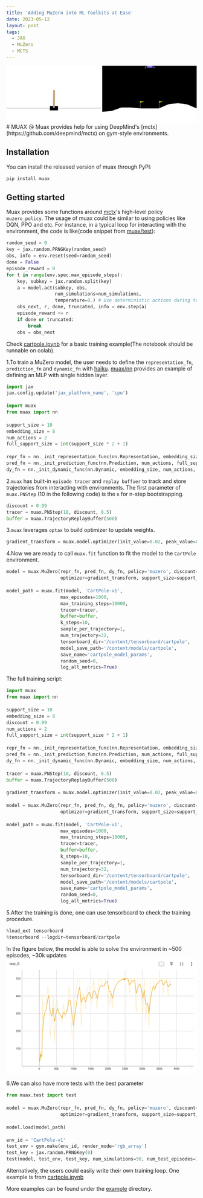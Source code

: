 ```yaml
---
title: 'Adding MuZero into RL Toolkits at Ease'
date: 2023-05-12
layout: post
tags:
  - JAX
  - MuZero
  - MCTS
---
```


<img src="/assets/img/cart-pole-muax.gif" alt="Gym environment examples: Cart Pole" width='250' height='150'>
<img src="/assets/img/lunar-lander-muax.gif" alt="Gym environment examples: Lunar Lander" width='250' height='150'>
# MUAX 😘
Muax provides help for using DeepMind's [mctx](https://github.com/deepmind/mctx) on gym-style environments. 

## Installation
You can install the released version of muax through PyPI:

```sh
pip install muax
```

## Getting started
Muax provides some functions around [mctx](https://github.com/deepmind/mctx)'s high-level policy `muzero_policy`. The usage of muax could be similar to using policies like DQN, PPO and etc. For instance, in a typical loop for interacting with the environment, the code is like(code snippet from [muax/test](https://github.com/bwfbowen/muax/blob/main/muax/test.py)):

```python
random_seed = 0
key = jax.random.PRNGKey(random_seed)
obs, info = env.reset(seed=random_seed)
done = False
episode_reward = 0
for t in range(env.spec.max_episode_steps):
    key, subkey = jax.random.split(key)
    a = model.act(subkey, obs, 
                  num_simulations=num_simulations,
                  temperature=0.) # Use deterministic actions during testing
    obs_next, r, done, truncated, info = env.step(a)
    episode_reward += r
    if done or truncated:
        break 
    obs = obs_next
```

Check [cartpole.ipynb](https://github.com/bwfbowen/muax/blob/main/examples/cartpole.ipynb) for a basic training example(The notebook should be runnable on colab). 

1.To train a MuZero model, the user needs to define the `representation_fn`, `prediction_fn` and `dynamic_fn` with [haiku](https://github.com/deepmind/dm-haiku). [muax/nn](https://github.com/bwfbowen/muax/blob/main/muax/nn.py) provides an example of defining an MLP with single hidden layer. 

```python
import jax 
jax.config.update('jax_platform_name', 'cpu')

import muax
from muax import nn 

support_size = 10 
embedding_size = 8
num_actions = 2
full_support_size = int(support_size * 2 + 1)

repr_fn = nn._init_representation_func(nn.Representation, embedding_size)
pred_fn = nn._init_prediction_func(nn.Prediction, num_actions, full_support_size)
dy_fn = nn._init_dynamic_func(nn.Dynamic, embedding_size, num_actions, full_support_size)
```

2.`muax` has  built-in `episode tracer` and `replay buffuer` to track and store trajectories from interacting with environments. The first parameter of `muax.PNStep` (10 in the following code) is the `n` for n-step bootstrapping.

```python
discount = 0.99
tracer = muax.PNStep(10, discount, 0.5)
buffer = muax.TrajectoryReplayBuffer(500)
```

3.`muax` leverages `optax` to build optimizer to update weights.

```python
gradient_transform = muax.model.optimizer(init_value=0.02, peak_value=0.02, end_value=0.002, warmup_steps=5000, transition_steps=5000)
```

4.Now we are ready to call `muax.fit` function to fit the model to the `CartPole` environment.

```python
model = muax.MuZero(repr_fn, pred_fn, dy_fn, policy='muzero', discount=discount,
                    optimizer=gradient_transform, support_size=support_size)

model_path = muax.fit(model, 'CartPole-v1', 
                    max_episodes=1000,
                    max_training_steps=10000,
                    tracer=tracer,
                    buffer=buffer,
                    k_steps=10,
                    sample_per_trajectory=1,
                    num_trajectory=32,
                    tensorboard_dir='/content/tensorboard/cartpole',
                    model_save_path='/content/models/cartpole',
                    save_name='cartpole_model_params',
                    random_seed=0,
                    log_all_metrics=True)
```

The full training script:

```python
import muax
from muax import nn 

support_size = 10 
embedding_size = 8
discount = 0.99
num_actions = 2
full_support_size = int(support_size * 2 + 1)

repr_fn = nn._init_representation_func(nn.Representation, embedding_size)
pred_fn = nn._init_prediction_func(nn.Prediction, num_actions, full_support_size)
dy_fn = nn._init_dynamic_func(nn.Dynamic, embedding_size, num_actions, full_support_size)

tracer = muax.PNStep(10, discount, 0.5)
buffer = muax.TrajectoryReplayBuffer(500)

gradient_transform = muax.model.optimizer(init_value=0.02, peak_value=0.02, end_value=0.002, warmup_steps=5000, transition_steps=5000)

model = muax.MuZero(repr_fn, pred_fn, dy_fn, policy='muzero', discount=discount,
                    optimizer=gradient_transform, support_size=support_size)

model_path = muax.fit(model, 'CartPole-v1', 
                    max_episodes=1000,
                    max_training_steps=10000,
                    tracer=tracer,
                    buffer=buffer,
                    k_steps=10,
                    sample_per_trajectory=1,
                    num_trajectory=32,
                    tensorboard_dir='/content/tensorboard/cartpole',
                    model_save_path='/content/models/cartpole',
                    save_name='cartpole_model_params',
                    random_seed=0,
                    log_all_metrics=True)
```

5.After the training is done, one can use tensorboard to check the training procedure.

```python
%load_ext tensorboard 
%tensorboard --logdir=tensorboard/cartpole
```
In the figure below, the model is able to solve the environment in ~500 episodes, ~30k updates
![tensorboard example](/assets/img/tensorboard_example.png)

6.We can also have more tests with the best parameter

```python
from muax.test import test

model = muax.MuZero(repr_fn, pred_fn, dy_fn, policy='muzero', discount=discount,
                    optimizer=gradient_transform, support_size=support_size)

model.load(model_path)

env_id = 'CartPole-v1'
test_env = gym.make(env_id, render_mode='rgb_array')
test_key = jax.random.PRNGKey(0)
test(model, test_env, test_key, num_simulations=50, num_test_episodes=100, random_seed=None)
```

Alternatively, the users could easily write their own training loop. One example is from [cartpole.ipynb](https://github.com/bwfbowen/muax/blob/main/examples/cartpole.ipynb)

More examples can be found under the [example](https://github.com/bwfbowen/muax/tree/main/examples) directory.